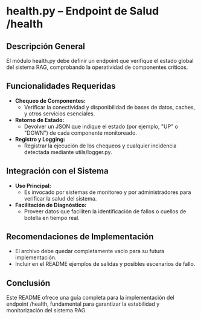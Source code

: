 # health.py – Endpoint de Salud /health

## Descripción General
El módulo health.py debe definir un endpoint que verifique el estado global del sistema RAG, comprobando la operatividad de componentes críticos.

## Funcionalidades Requeridas
- **Chequeo de Componentes:**  
  - Verificar la conectividad y disponibilidad de bases de datos, caches, y otros servicios esenciales.
- **Retorno de Estado:**  
  - Devolver un JSON que indique el estado (por ejemplo, "UP" o "DOWN") de cada componente monitoreado.
- **Registro y Logging:**  
  - Registrar la ejecución de los chequeos y cualquier incidencia detectada mediante utils/logger.py.

## Integración con el Sistema
- **Uso Principal:**  
  - Es invocado por sistemas de monitoreo y por administradores para verificar la salud del sistema.
- **Facilitación de Diagnóstico:**  
  - Proveer datos que faciliten la identificación de fallos o cuellos de botella en tiempo real.

## Recomendaciones de Implementación
- El archivo debe quedar completamente vacío para su futura implementación.
- Incluir en el README ejemplos de salidas y posibles escenarios de fallo.

## Conclusión
Este README ofrece una guía completa para la implementación del endpoint /health, fundamental para garantizar la estabilidad y monitorización del sistema RAG.
